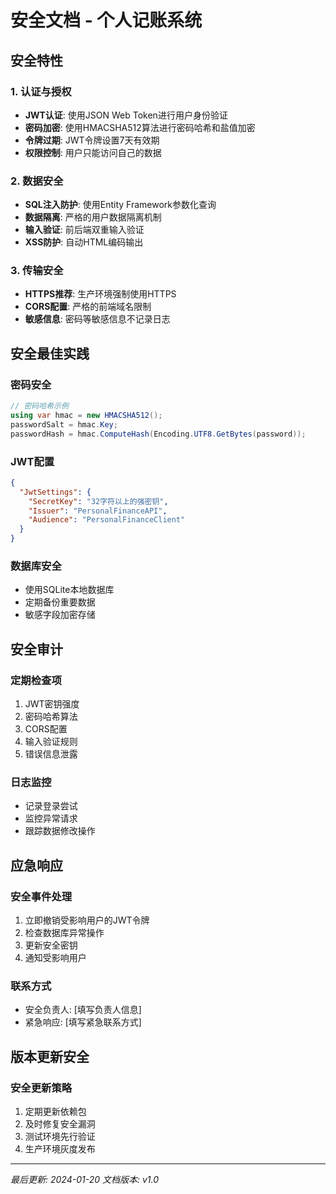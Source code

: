 # 安全文档 - 个人记账系统

## 安全特性

### 1. 认证与授权
- **JWT认证**: 使用JSON Web Token进行用户身份验证
- **密码加密**: 使用HMACSHA512算法进行密码哈希和盐值加密
- **令牌过期**: JWT令牌设置7天有效期
- **权限控制**: 用户只能访问自己的数据

### 2. 数据安全
- **SQL注入防护**: 使用Entity Framework参数化查询
- **数据隔离**: 严格的用户数据隔离机制
- **输入验证**: 前后端双重输入验证
- **XSS防护**: 自动HTML编码输出

### 3. 传输安全
- **HTTPS推荐**: 生产环境强制使用HTTPS
- **CORS配置**: 严格的前端域名限制
- **敏感信息**: 密码等敏感信息不记录日志

## 安全最佳实践

### 密码安全
```csharp
// 密码哈希示例
using var hmac = new HMACSHA512();
passwordSalt = hmac.Key;
passwordHash = hmac.ComputeHash(Encoding.UTF8.GetBytes(password));
```

### JWT配置
```json
{
  "JwtSettings": {
    "SecretKey": "32字符以上的强密钥",
    "Issuer": "PersonalFinanceAPI",
    "Audience": "PersonalFinanceClient"
  }
}
```

### 数据库安全
- 使用SQLite本地数据库
- 定期备份重要数据
- 敏感字段加密存储

## 安全审计

### 定期检查项
1. JWT密钥强度
2. 密码哈希算法
3. CORS配置
4. 输入验证规则
5. 错误信息泄露

### 日志监控
- 记录登录尝试
- 监控异常请求
- 跟踪数据修改操作

## 应急响应

### 安全事件处理
1. 立即撤销受影响用户的JWT令牌
2. 检查数据库异常操作
3. 更新安全密钥
4. 通知受影响用户

### 联系方式
- 安全负责人: [填写负责人信息]
- 紧急响应: [填写紧急联系方式]

## 版本更新安全

### 安全更新策略
1. 定期更新依赖包
2. 及时修复安全漏洞
3. 测试环境先行验证
4. 生产环境灰度发布

---

*最后更新: 2024-01-20*
*文档版本: v1.0*